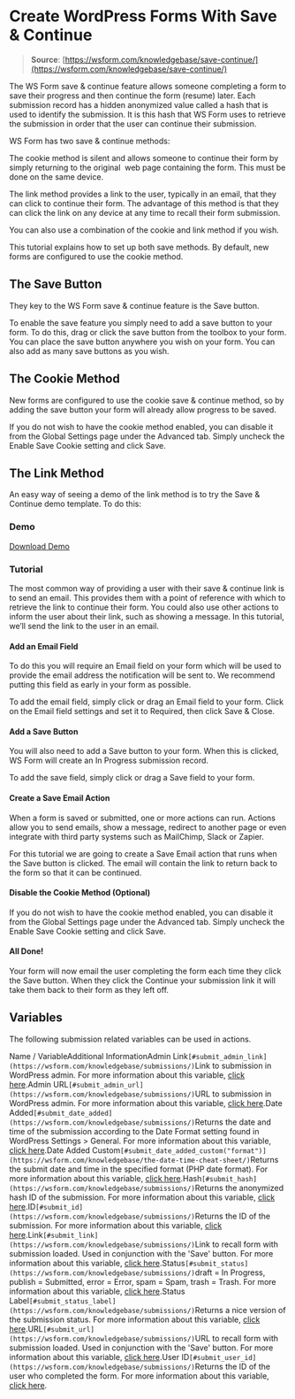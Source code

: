 # Create WordPress Forms With Save & Continue

> **Source**: [https://wsform.com/knowledgebase/save-continue/](https://wsform.com/knowledgebase/save-continue/)


The WS Form save & continue feature allows someone completing a form to save their progress and then continue the form (resume) later. Each submission record has a hidden anonymized value called a hash that is used to identify the submission. It is this hash that WS Form uses to retrieve the submission in order that the user can continue their submission.

WS Form has two save & continue methods:

The cookie method is silent and allows someone to continue their form by simply returning to the original  web page containing the form. This must be done on the same device.

The link method provides a link to the user, typically in an email, that they can click to continue their form. The advantage of this method is that they can click the link on any device at any time to recall their form submission.

You can also use a combination of the cookie and link method if you wish.

This tutorial explains how to set up both save methods. By default, new forms are configured to use the cookie method.

## The Save Button

They key to the WS Form save & continue feature is the Save button.

To enable the save feature you simply need to add a save button to your form. To do this, drag or click the save button from the toolbox to your form. You can place the save button anywhere you wish on your form. You can also add as many save buttons as you wish.

## The Cookie Method

New forms are configured to use the cookie save & continue method, so by adding the save button your form will already allow progress to be saved.

If you do not wish to have the cookie method enabled, you can disable it from the Global Settings page under the Advanced tab. Simply uncheck the Enable Save Cookie setting and click Save.

## The Link Method

An easy way of seeing a demo of the link method is to try the Save & Continue demo template. To do this:

### Demo

[Download Demo](https://wsform.com/plugin-support/form-download.php?id=13627)
### Tutorial

The most common way of providing a user with their save & continue link is to send an email. This provides them with a point of reference with which to retrieve the link to continue their form. You could also use other actions to inform the user about their link, such as showing a message. In this tutorial, we’ll send the link to the user in an email.

#### Add an Email Field

To do this you will require an Email field on your form which will be used to provide the email address the notification will be sent to. We recommend putting this field as early in your form as possible.

To add the email field, simply click or drag an Email field to your form. Click on the Email field settings and set it to Required, then click Save & Close.

#### Add a Save Button

You will also need to add a Save button to your form. When this is clicked, WS Form will create an In Progress submission record.

To add the save field, simply click or drag a Save field to your form.

#### Create a Save Email Action

When a form is saved or submitted, one or more actions can run. Actions allow you to send emails, show a message, redirect to another page or even integrate with third party systems such as MailChimp, Slack or Zapier.

For this tutorial we are going to create a Save Email action that runs when the Save button is clicked. The email will contain the link to return back to the form so that it can be continued.

#### Disable the Cookie Method (Optional)

If you do not wish to have the cookie method enabled, you can disable it from the Global Settings page under the Advanced tab. Simply uncheck the Enable Save Cookie setting and click Save.

#### All Done!

Your form will now email the user completing the form each time they click the Save button. When they click the Continue your submission link it will take them back to their form as they left off.

## Variables

The following submission related variables can be used in actions.

Name / VariableAdditional InformationAdmin Link`[#submit_admin_link](https://wsform.com/knowledgebase/submissions/)`Link to submission in WordPress admin. For more information about this variable, [click here](https://wsform.com/knowledgebase/submissions/).Admin URL`[#submit_admin_url](https://wsform.com/knowledgebase/submissions/)`URL to submission in WordPress admin. For more information about this variable, [click here](https://wsform.com/knowledgebase/submissions/).Date Added`[#submit_date_added](https://wsform.com/knowledgebase/submissions/)`Returns the date and time of the submission according to the Date Format setting found in WordPress Settings > General. For more information about this variable, [click here](https://wsform.com/knowledgebase/submissions/).Date Added Custom`[#submit_date_added_custom("format")](https://wsform.com/knowledgebase/the-date-time-cheat-sheet/)`Returns the submit date and time in the specified format (PHP date format). For more information about this variable, [click here](https://wsform.com/knowledgebase/the-date-time-cheat-sheet/).Hash`[#submit_hash](https://wsform.com/knowledgebase/submissions/)`Returns the anonymized hash ID of the submission. For more information about this variable, [click here](https://wsform.com/knowledgebase/submissions/).ID`[#submit_id](https://wsform.com/knowledgebase/submissions/)`Returns the ID of the submission. For more information about this variable, [click here](https://wsform.com/knowledgebase/submissions/).Link`[#submit_link](https://wsform.com/knowledgebase/submissions/)`Link to recall form with submission loaded. Used in conjunction with the 'Save' button. For more information about this variable, [click here](https://wsform.com/knowledgebase/submissions/).Status`[#submit_status](https://wsform.com/knowledgebase/submissions/)`draft = In Progress, publish = Submitted, error = Error, spam = Spam, trash = Trash. For more information about this variable, [click here](https://wsform.com/knowledgebase/submissions/).Status Label`[#submit_status_label](https://wsform.com/knowledgebase/submissions/)`Returns a nice version of the submission status. For more information about this variable, [click here](https://wsform.com/knowledgebase/submissions/).URL`[#submit_url](https://wsform.com/knowledgebase/submissions/)`URL to recall form with submission loaded. Used in conjunction with the 'Save' button. For more information about this variable, [click here](https://wsform.com/knowledgebase/submissions/).User ID`[#submit_user_id](https://wsform.com/knowledgebase/submissions/)`Returns the ID of the user who completed the form. For more information about this variable, [click here](https://wsform.com/knowledgebase/submissions/).

